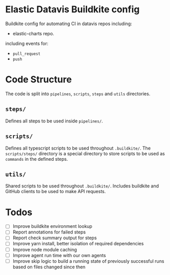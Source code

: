 # Elastic Datavis Buildkite config

Buildkite config for automating CI in datavis repos including:

- elastic-charts repo.

including events for:

- `pull_request`
- `push`

# Code Structure

The code is split into `pipelines`, `scripts`, `steps` and `utils` directories.

## `steps/`

Defines all steps to be used inside `pipelines/`.

## `scripts/`

Defines all typescript scripts to be used throughout `.buildkite/`. The `scripts/steps/` directory is a special directory to store scripts to be used as `commands` in the defined steps.

## `utils/`

Shared scripts to be used throughout `.buildkite/`. Includes buildkite and GitHub clients to be used to make API requests.

# Todos

- [ ] Improve buildkite environment lookup
- [ ] Report annotations for failed steps
- [ ] Report check summary output for steps
- [ ] Improve yarn install, better isolation of required dependencies
- [ ] Improve node module caching
- [ ] Improve agent run time with our own agents
- [ ] Improve skip logic to build a running state of previously successful runs based on files changed since then
